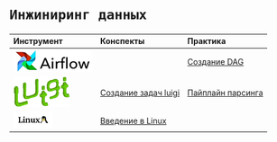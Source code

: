 # `Инжиниринг данных`




|Инструмент|Конспекты | Практика|
|:--|:--|:--|
|<img src='img/i.webp' width=140> ||[Создание DAG](https://github.com/NazarovMichail/Data-storage-course/tree/master/Normalization) |
| <img src='img/luigi.png' width=100>|[Создание задач luigi](https://github.com/NazarovMichail/Data-storage-course/blob/master/Notes/PostgreSQL.ipynb)| [Пайплайн парсинга](https://github.com/NazarovMichail/Data-storage-course/blob/master/Notes/PostgreSQL.ipynb)| 
|<img src='img/linuxlogo.png' width=70> |[Введение в Linux](https://github.com/NazarovMichail/Data-storage-course/blob/master/Notes/MongoDB.ipynb)||
